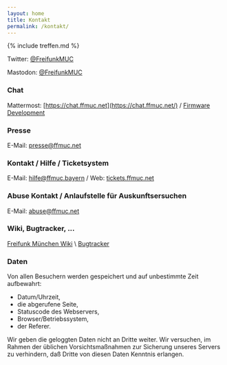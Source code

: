 ```yaml
---
layout: home
title: Kontakt
permalink: /kontakt/
---
```


{% include treffen.md %}


Twitter: [@FreifunkMUC](https://twitter.com/FreifunkMUC)

Mastodon: [@FreifunkMUC](https://muenchen.social/@FreifunkMUC)

### Chat

Mattermost: [https://chat.ffmuc.net](https://chat.ffmuc.net/) / [Firmware Development](https://chat.ffmuc.net/freifunk/channels/firmware)

### Presse

E-Mail: [presse@ffmuc.net](mailto:presse@ffmuc.net)

### Kontakt / Hilfe / Ticketsystem

E-Mail: [hilfe@ffmuc.bayern](mailto:hilfe@ffmuc.bayern) / Web: [tickets.ffmuc.net](https://tickets.ffmuc.net)

### Abuse Kontakt / Anlaufstelle für Auskunftsersuchen

E-Mail: [abuse@ffmuc.net](mailto:abuse@ffmuc.net)

### Wiki, Bugtracker, ...

[Freifunk München Wiki](https://ffmuc.net/wiki) \\
[Bugtracker](https://github.com/freifunkMUC/freifunkmuc.github.io/issues)

### Daten

Von allen Besuchern werden gespeichert und auf unbestimmte Zeit aufbewahrt:

  * Datum/Uhrzeit,
  * die abgerufene Seite,
  * Statuscode des Webservers,
  * Browser/Betriebssystem,
  * der Referer.

Wir geben die geloggten Daten nicht an Dritte weiter. Wir versuchen, im Rahmen der üblichen Vorsichtsmaßnahmen zur Sicherung unseres Servers zu verhindern, daß Dritte von diesen Daten Kenntnis erlangen.
